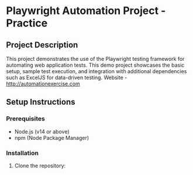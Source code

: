 # Playwright Automation Project - Practice

## Project Description
This project demonstrates the use of the Playwright testing framework for automating web application tests. This demo project showcases the basic setup, sample test execution, and integration with additional dependencies such as ExcelJS for data-driven testing.
Website - http://automationexercise.com

## Setup Instructions

### Prerequisites
- Node.js (v14 or above)
- npm (Node Package Manager)

### Installation
1. Clone the repository:
